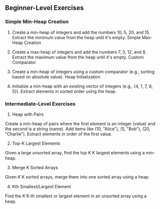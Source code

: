 ## Beginner-Level Exercises

### Simple Min-Heap Creation

1. Create a min-heap of integers and add the numbers 10, 5, 20, and 15.
Extract the minimum value from the heap until it's empty.
Simple Max-Heap Creation

2. Create a max-heap of integers and add the numbers 7, 3, 12, and 8.
Extract the maximum value from the heap until it's empty.
Custom Comparator

3. Create a min-heap of integers using a custom comparator (e.g., sorting based on absolute value).
Heap Initialization

4. Initialize a min-heap with an existing vector of integers (e.g., {4, 1, 7, 8, 5}).
Extract elements in sorted order using the heap.



### Intermediate-Level Exercises

1. Heap with Pairs

Create a min-heap of pairs where the first element is an integer (value) and the second is a string (name).
Add items like (10, "Alice"), (5, "Bob"), (20, "Charlie").
Extract elements in order of the first value.

2. Top-K Largest Elements

Given a large unsorted array, find the top 
𝐾
K largest elements using a min-heap.

3. Merge K Sorted Arrays

Given 
𝐾
K sorted arrays, merge them into one sorted array using a heap.

4. Kth Smallest/Largest Element

Find the 
𝐾
K-th smallest or largest element in an unsorted array using a heap. 

